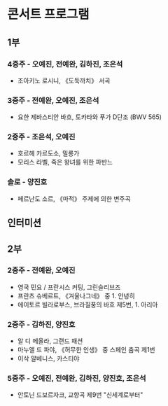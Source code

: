 # 콘서트 프로그램

## 1부

### 4중주 - 오예진, 전예완, 김하진, 조은석
- 조아키노 로시니, 《도둑까치》 서곡

### 3중주 - 전예완, 오예진, 조은석
- 요한 제바스티안 바흐, 토카타와 푸가 D단조 (BWV 565)

### 2중주 - 조은석, 오예진
- 호르헤 카르도소, 밀롱가
- 모리스 라벨, 죽은 왕녀를 위한 파반느

### 솔로 - 양진호
- 페르난도 소르, 《마적》 주제에 의한 변주곡

## 인터미션

## 2부

### 2중주 - 전예완, 오예진
- 영국 민요 / 프란시스 커팅, 그린슬리브즈
- 프란츠 슈베르트, 《겨울나그네》 중 1. 안녕히
- 에이토르 빌라로부스, 브라질풍의 바흐 제5번, 1. 아리아

### 2중주 - 김하진, 양진호
- 알 디 메올라, 그랜드 패션
- 마누엘 드 파야, 《허무한 인생》 중 스페인 춤곡 제1번
- 이삭 알베니스, 카스티야

### 5중주 - 오예진, 전예완, 김하진, 양진호, 조은석
- 안토닌 드보르자크, 교향곡 제9번 "신세계로부터"
